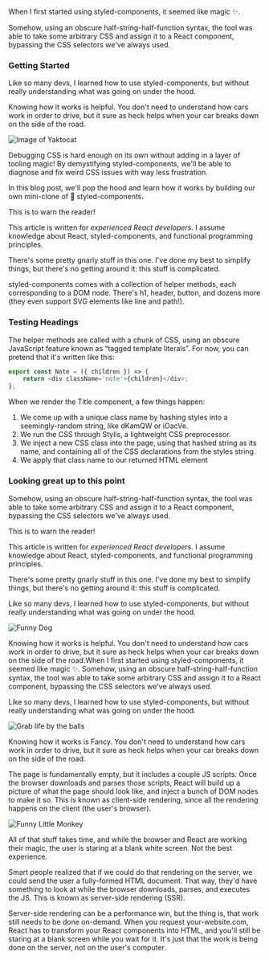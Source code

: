 When I first started using styled-components, it seemed like magic ✨.

Somehow, using an obscure half-string-half-function syntax, the tool was able to take some arbitrary CSS and assign it to a React component, bypassing the CSS selectors we've always used.

### Getting Started

Like so many devs, I learned how to use styled-components, but without really understanding what was going on under the hood.

Knowing how it works is <fancy>helpful</fancy>. You don't need to understand how cars work in order to drive, but it sure as heck helps when your car breaks down on the side of the road.

![Image of Yaktocat](https://octodex.github.com/images/yaktocat.png)

Debugging CSS is hard enough on its own without adding in a layer of tooling magic! By demystifying styled-components, we'll be able to diagnose and fix weird CSS issues with way less frustration.

In this blog post, we'll pop the hood and learn how it works by building our own mini-clone of 💅 styled-components.

<noteWarn>
<span>This is to warn the reader!</span>

This article is written for _experienced React developers_. I assume knowledge about React, styled-components, and functional programming principles.

There's some pretty gnarly stuff in this one. I've done my best to simplify things, but there's no getting around it: this stuff is complicated.
</noteWarn>

styled-components comes with a collection of helper methods, each corresponding to a DOM node. There's h1, header, button, and dozens more (they even support SVG elements like line and path!).

### Testing Headings

The helper methods are called with a chunk of CSS, using an obscure JavaScript feature known as “tagged template literals”. For now, you can pretend that it's written like this:

```javascript
export const Note = ({ children }) => {
	return <div className='note'>{children}</div>;
};
```

When we render the Title component, a few things happen:

1. We come up with a unique class name by hashing styles into a seemingly-random string, like dKamQW or iOacVe.
2. We run the CSS through Stylis, a <highlight>lightweight CSS preprocessor</highlight>.
3. We inject a new CSS class into the page, using that hashed string as its name, and containing all of the CSS declarations from the styles string.
4. We apply that class name to our returned HTML element

### Looking great up to this point

Somehow, using an obscure half-string-half-function syntax, the tool was able to take some arbitrary CSS and assign it to a React component, bypassing the CSS selectors we've always used.

<noteInform>
<span>This is to warn the reader!</span>

This article is written for _experienced React developers_. I assume knowledge about React, styled-components, and functional programming principles.

There's some pretty gnarly stuff in this one. I've done my best to simplify things, but there's no getting around it: this stuff is complicated.
</noteInform>

Like so many devs, I learned how to use styled-components, but without really understanding what was going on under the hood.

![Funny Dog](https://www.anadventurousworld.com/wp-content/uploads/2020/10/funny-quiz-questions-and-answers.jpg.webp)

Knowing how it works is helpful. You don't need to understand how cars work in order to drive, but it sure as heck helps when your car breaks down on the side of the road.When I first started using styled-components, it seemed like magic ✨. Somehow, using an obscure half-string-half-function syntax, the tool was able to take some arbitrary CSS and assign it to a React component, bypassing the CSS selectors we've always used.

Like so many devs, I learned how to use styled-components, but without really understanding what was going on under the hood.

![Grab life by the balls](https://www.earthtouchnews.com/media/1952166/sarah-skinner-grab-life-by_lion-cubs_2019-11-13.jpg?width=1060&height=10000&mode=max&upscale=false)

Knowing how it works is <fancy>Fancy</fancy>. You don't need to understand how cars work in order to drive, but it sure as heck helps when your car breaks down on the side of the road.

The page is fundamentally empty, but it includes a couple JS scripts. Once the browser downloads and parses those scripts, React will build up a picture of what the page should look like, and inject a bunch of DOM nodes to make it so. This is known as client-side rendering, since all the rendering happens on the client (the user's browser).

![Funny Little Monkey](https://www.earthtouchnews.com/media/1952158/thomas-mangelsen-chimpanzee_2019-11-13.jpg?width=1060&height=10000&mode=max&upscale=false)

All of that stuff takes time, and while the browser and React are working their magic, the user is staring at a blank white screen. Not the best experience.

Smart people realized that if we could do that rendering on the server, we could send the user a fully-formed HTML document. That way, they'd have something to look at while the browser downloads, parses, and executes the JS. This is known as server-side rendering (SSR).

Server-side rendering can be a performance win, but the thing is, that work still needs to be done on-demand. When you request your-website.com, React has to transform your React components into HTML, and you'll still be staring at a blank screen while you wait for it. It's just that the work is being done on the server, not on the user's computer.
